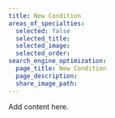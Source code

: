 ```yaml
---
title: New Condition
areas_of_specialties:
  selected: false
  selected_title:
  selected_image:
  selected_order:
search_engine_optimization:
  page_title: New Condition
  page_description:
  share_image_path:
---
```


Add content here.